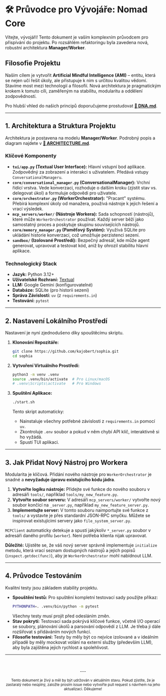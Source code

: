 # 🛠️ Průvodce pro Vývojáře: Nomad Core

Vítejte, vývojáři! Tento dokument je vaším komplexním průvodcem pro přispívání do projektu. Po rozsáhlém refaktoringu byla zavedena nová, robustní architektura **Manager/Worker**.

## Filosofie Projektu

Naším cílem je vytvořit **Artificial Mindful Intelligence (AMI)** – entitu, která se nejen učí řešit úkoly, ale přistupuje k nim s určitou kvalitou vědomí. Stavíme most mezi technologií a filosofií. Nová architektura je pragmatickým krokem k tomuto cíli, zaměřeným na stabilitu, modularitu a oddělení zodpovědností.

Pro hlubší vhled do našich principů doporučujeme prostudovat **[🧬 DNA.md](./DNA.md)**.

---

## 1. Architektura a Struktura Projektu

Architektura je postavena na modelu **Manager/Worker**. Podrobný popis a diagram najdete v **[📄 ARCHITECTURE.md](./ARCHITECTURE.md)**.

### Klíčové Komponenty

-   **`tui/app.py` (Textual User Interface):** Hlavní vstupní bod aplikace. Zodpovědný za zobrazení a interakci s uživatelem. Předává vstupy `ConversationalManageru`.
-   **`core/conversational_manager.py` (ConversationalManager):** Vrchní řídící vrstva. Vede konverzaci, rozhoduje o dalším kroku (zjistit stav vs. delegovat úkol) a formuluje odpovědi pro uživatele.
-   **`core/orchestrator.py` (WorkerOrchestrator):** "Pracant" systému. Přebírá komplexní úkoly od manažera, používá nástroje k jejich řešení a vrací výsledek.
-   **`mcp_servers/worker/` (Nástroje Workera):** Sada schopností (nástrojů), které může `WorkerOrchestrator` používat. Každý server běží jako samostatný proces a poskytuje skupinu souvisejících nástrojů.
-   **`core/memory_manager.py` (Paměťový Systém):** Využívá SQLite pro ukládání historie konverzací, což umožňuje perzistenci sezení.
-   **`sandbox/` (Izolované Prostředí):** Bezpečný adresář, kde může agent generovat, upravovat a testovat kód, aniž by ohrozil stabilitu hlavní aplikace.

### Technologický Stack

-   **Jazyk:** Python 3.12+
-   **Uživatelské Rozhraní:** [Textual](https://textual.textualize.io/)
-   **LLM:** Google Gemini (konfigurovatelné)
-   **Databáze:** SQLite (pro historii sezení)
-   **Správa Závislostí:** `uv` (z `requirements.in`)
-   **Testování:** `pytest`

---

## 2. Nastavení Lokálního Prostředí

Nastavení je nyní zjednodušeno díky spouštěcímu skriptu.

1.  **Klonování Repozitáře:**
    ```bash
    git clone https://github.com/kajobert/sophia.git
    cd sophia
    ```

2.  **Vytvoření Virtuálního Prostředí:**
    ```bash
    python3 -m venv .venv
    source .venv/bin/activate  # Pro Linux/macOS
    # .venv\Scripts\activate   # Pro Windows
    ```

3.  **Spuštění Aplikace:**
    ```bash
    ./start.sh
    ```
    Tento skript automaticky:
    - Nainstaluje všechny potřebné závislosti z `requirements.in` pomocí `uv`.
    - Zkontroluje `.env` soubor a pokud v něm chybí API klíč, interaktivně si ho vyžádá.
    - Spustí TUI aplikaci.

---

## 3. Jak Přidat Nový Nástroj pro Workera

Modularita je klíčová. Přidání nového nástroje pro `WorkerOrchestrator` je snadné a **nevyžaduje úpravu existujícího kódu jádra**.

1.  **Vytvořte logiku nástroje:** Přidejte své funkce do nového souboru v adresáři `tools/`, například `tools/my_new_feature.py`.
2.  **Vytvořte soubor serveru:** V adresáři `mcp_servers/worker/` vytvořte nový soubor končící na `_server.py`, například `my_new_feature_server.py`.
3.  **Implementujte server:** V tomto souboru naimportujte své funkce z `tools/` a vystavte je přes standardní JSON-RPC smyčku. Můžete se inspirovat existujícími servery jako `file_system_server.py`.

`MCPClient` automaticky detekuje a spustí jakýkoliv `*_server.py` soubor v adresáři daného profilu (`worker`). Není potřeba klienta nijak upravovat.

**Důležité:** Ujistěte se, že váš nový server správně implementuje `initialize` metodu, která vrací seznam dostupných nástrojů a jejich popisů (`inspect.getdoc(func)`), aby je `WorkerOrchestrator` mohl nabídnout LLM.

---

## 4. Průvodce Testováním

Kvalitní testy jsou základem stability projektu.

-   **Spouštění testů:** Pro spuštění kompletní testovací sady použijte příkaz:
    ```bash
    PYTHONPATH=. .venv/bin/python -m pytest
    ```
    Všechny testy musí projít před odesláním změn.
-   **Stav pokrytí:** Testovací sada pokrývá klíčové funkce, včetně I/O operací se soubory, plánování úkolů a parsování odpovědí z LLM. Je třeba ji dále rozšiřovat s přidáváním nových funkcí.
-   **Filosofie testování:** Testy by měly být co nejvíce izolované a v ideálním případě by měly mockovat volání na externí služby (především LLM), aby byla zajištěna jejich rychlost a spolehlivost.

---
<br>

<p align="center">
  ---
</p>

<p align="center">
  <sub>Tento dokument je živý a měl by být udržován v aktuálním stavu. Pokud zjistíte, že je zastaralý nebo neúplný, založte prosím issue nebo vytvořte pull request s návrhem na jeho aktualizaci. Děkujeme!</sub>
</p>